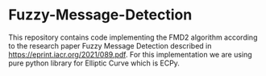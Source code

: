 # Fuzzy-Message-Detection

This repository contains code implementing the FMD2 algorithm according to the research paper Fuzzy Message Detection described in https://eprint.iacr.org/2021/089.pdf. For this implementation we are using pure python library for Elliptic Curve which is ECPy. 
